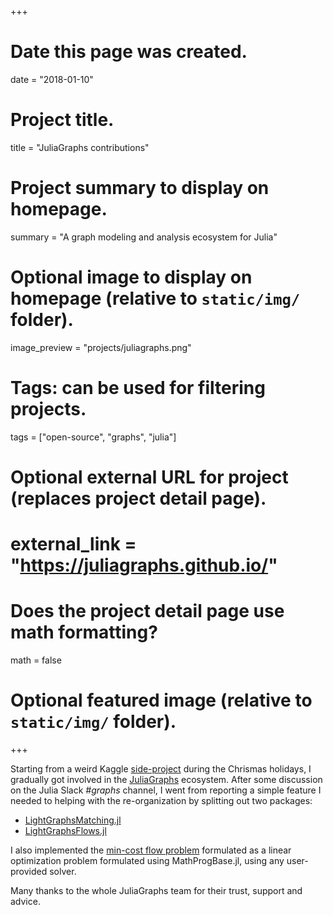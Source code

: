 +++
# Date this page was created.
date = "2018-01-10"

# Project title.
title = "JuliaGraphs contributions"

# Project summary to display on homepage.
summary = "A graph modeling and analysis ecosystem for Julia"

# Optional image to display on homepage (relative to `static/img/` folder).
image_preview = "projects/juliagraphs.png"

# Tags: can be used for filtering projects.
tags = ["open-source", "graphs", "julia"]

# Optional external URL for project (replaces project detail page).
# external_link = "https://juliagraphs.github.io/"

# Does the project detail page use math formatting?
math = false

# Optional featured image (relative to `static/img/` folder).

+++

Starting from a weird Kaggle [side-project](https://www.kaggle.com/c/santa-gift-matching)
during the Chrismas holidays, I gradually got involved in the [JuliaGraphs](https://juliagraphs.github.io/)
ecosystem. After some discussion on the Julia Slack *#graphs* channel,
I went from reporting a simple feature I needed to helping with the
re-organization by splitting out two packages:

* [LightGraphsMatching.jl](https://github.com/JuliaGraphs/LightGraphsMatching.jl)
* [LightGraphsFlows.jl](https://github.com/JuliaGraphs/LightGraphsFlows.jl)

I also implemented the
[min-cost flow problem](https://github.com/JuliaGraphs/LightGraphsFlows.jl/blob/master/src/mincost.jl)
formulated as a linear optimization problem formulated using MathProgBase.jl,
using any user-provided solver.

Many thanks to the whole JuliaGraphs team for their trust, support and advice.
